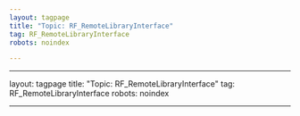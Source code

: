 ```yaml
---
layout: tagpage
title: "Topic: RF_RemoteLibraryInterface"
tag: RF_RemoteLibraryInterface
robots: noindex

---
```

---
layout: tagpage
title: "Topic: RF_RemoteLibraryInterface"
tag: RF_RemoteLibraryInterface
robots: noindex

---
